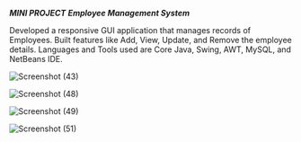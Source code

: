 ***MINI PROJECT***
***Employee Management System***

Developed a responsive GUI application that manages records of Employees. Built features like Add, View, Update, and Remove the employee details. Languages and Tools used are Core Java, Swing, AWT, MySQL, and NetBeans IDE.


![Screenshot (43)](https://github.com/paragpatil4/employee-management-system/assets/98542894/49ae3de0-f04e-4b22-bec5-790b481010a3)

![Screenshot (48)](https://github.com/paragpatil4/employee-management-system/assets/98542894/b1361069-306f-4799-999a-45d429087052)

![Screenshot (49)](https://github.com/paragpatil4/employee-management-system/assets/98542894/91c3fbb9-6c6e-4110-a678-b5774b232e5c)

![Screenshot (51)](https://github.com/paragpatil4/employee-management-system/assets/98542894/a30de685-7490-40c7-82fb-358080bcdcc8)
